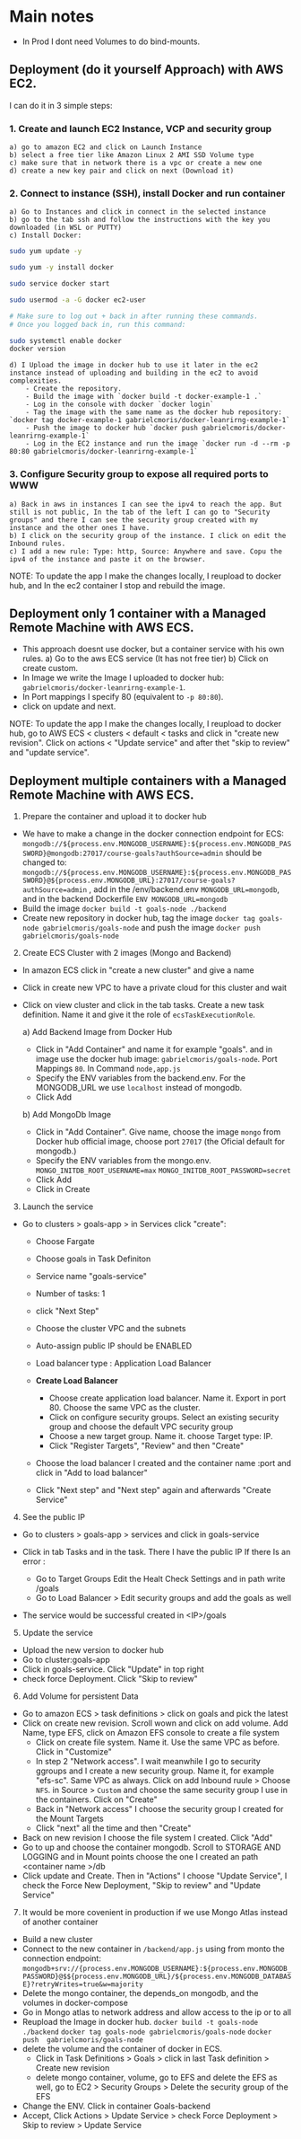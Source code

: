 # Main notes

- In Prod I dont need Volumes to do bind-mounts.

## Deployment (do it yourself Approach) with AWS EC2.

I can do it in 3 simple steps:

### 1. Create and launch EC2 Instance, VCP and security group

    a) go to amazon EC2 and click on Launch Instance
    b) select a free tier like Amazon Linux 2 AMI SSD Volume type
    c) make sure that in network there is a vpc or create a new one
    d) create a new key pair and click on next (Download it)

### 2. Connect to instance (SSH), install Docker and run container

    a) Go to Instances and click in connect in the selected instance
    b) go to the tab ssh and follow the instructions with the key you downloaded (in WSL or PUTTY)
    c) Install Docker:

```bash
sudo yum update -y

sudo yum -y install docker

sudo service docker start

sudo usermod -a -G docker ec2-user

# Make sure to log out + back in after running these commands.
# Once you logged back in, run this command:

sudo systemctl enable docker
docker version
```

    d) I Upload the image in docker hub to use it later in the ec2 instance instead of uploading and building in the ec2 to avoid complexities.
        - Create the repository.
        - Build the image with `docker build -t docker-example-1 .`
        - Log in the console with docker `docker login`
        - Tag the image with the same name as the docker hub repository: `docker tag docker-example-1 gabrielcmoris/docker-leanrirng-example-1`
        - Push the image to docker hub `docker push gabrielcmoris/docker-leanrirng-example-1`
        - Log in the EC2 instance and run the image `docker run -d --rm -p 80:80 gabrielcmoris/docker-leanrirng-example-1`

### 3. Configure Security group to expose all required ports to WWW

    a) Back in aws in instances I can see the ipv4 to reach the app. But still is not public, In the tab of the left I can go to "Security groups" and there I can see the security group created with my instance and the other ones I have.
    b) I click on the security group of the instance. I click on edit the Inbound rules.
    c) I add a new rule: Type: http, Source: Anywhere and save. Copu the ipv4 of the instance and paste it on the browser.

NOTE: To update the app I make the changes locally, I reupload to docker hub, and In the ec2 container I stop and rebuild the image.

## Deployment only 1 container with a Managed Remote Machine with AWS ECS.

- This approach doesnt use docker, but a container service with his own rules.
  a) Go to the aws ECS service (It has not free tier)
  b) Click on create custom.
- In Image we write the Image I uploaded to docker hub: `gabrielcmoris/docker-leanrirng-example-1`.
- In Port mappings I specify 80 (equivalent to `-p 80:80`).
- click on update and next.

NOTE: To update the app I make the changes locally, I reupload to docker hub, go to AWS ECS < clusters < default < tasks and click in "create new revision". Click on actions < "Update service" and after thet "skip to review" and "update service".

## Deployment multiple containers with a Managed Remote Machine with AWS ECS.

1. Prepare the container and upload it to docker hub

- We have to make a change in the docker connection endpoint for ECS:
  `mongodb://${process.env.MONGODB_USERNAME}:${process.env.MONGODB_PASSWORD}@mongodb:27017/course-goals?authSource=admin`
  should be changed to:
  `mongodb://${process.env.MONGODB_USERNAME}:${process.env.MONGODB_PASSWORD}@${process.env.MONGODB_URL}:27017/course-goals?authSource=admin`
  , add in the /env/backend.env `MONGODB_URL=mongodb`, and in the backend Dockerfile `ENV MONGODB_URL=mongodb`
- Build the image `docker build -t goals-node ./backend`
- Create new repository in docker hub, tag the image `docker tag goals-node gabrielcmoris/goals-node` and push the image `docker push  gabrielcmoris/goals-node`

2. Create ECS Cluster with 2 images (Mongo and Backend)

- In amazon ECS click in "create a new cluster" and give a name
- Click in create new VPC to have a private cloud for this cluster and wait
- Click on view cluster and click in the tab tasks. Create a new task definition. Name it and give it the role of `ecsTaskExecutionRole`.

  a) Add Backend Image from Docker Hub

  - Click in "Add Container" and name it for example "goals". and in image use the docker hub image: `gabrielcmoris/goals-node`. Port Mappings `80`. In Command `node,app.js`
  - Specify the ENV variables from the backend.env. For the MONGODB_URL we use `localhost` instead of mongodb.
  - Click Add

  b) Add MongoDb Image

  - Click in "Add Container". Give name, choose the image `mongo` from Docker hub official image, choose port `27017` (the Oficial default for mongodb.)
  - Specify the ENV variables from the mongo.env. `MONGO_INITDB_ROOT_USERNAME=max` `MONGO_INITDB_ROOT_PASSWORD=secret`
  - Click Add
  - Click in Create

3. Launch the service

- Go to clusters > goals-app > in Services click "create":

  - Choose Fargate
  - Choose goals in Task Definiton
  - Service name "goals-service"
  - Number of tasks: 1
  - click "Next Step"
  - Choose the cluster VPC and the subnets
  - Auto-assign public IP should be ENABLED
  - Load balancer type : Application Load Balancer
  - **Create Load Balancer**

    - Choose create application load balancer. Name it. Export in port 80. Choose the same VPC as the cluster.
    - Click on configure security groups. Select an existing security group and choose the default VPC security group
    - Choose a new target group. Name it. choose Target type: IP.
    - Click "Register Targets", "Review" and then "Create"

  - Choose the load balancer I created and the container name :port and click in "Add to load balancer"
  - Click "Next step" and "Next step" again and afterwards "Create Service"

4. See the public IP

- Go to clusters > goals-app > services and click in goals-service
- Click in tab Tasks and in the task. There I have the public IP
  If there Is an error :

  - Go to Target Groups Edit the Healt Check Settings and in path write /goals
  - Go to Load Balancer > Edit security groups and add the goals as well

- The service would be successful created in \<IP>\/goals

5. Update the service

- Upload the new version to docker hub
- Go to cluster:goals-app
- Click in goals-service. Click "Update" in top right
- check force Deployment. Click "Skip to review"

6. Add Volume for persistent Data

- Go to amazon ECS > task definitions > click on goals and pick the latest
- Click on create new revision. Scroll wown and click on add volume. Add Name, type EFS, click on Amazon EFS console to create a file system
  - Click on create file system. Name it. Use the same VPC as before. Click in "Customize"
  - In step 2 "Network access". I wait meanwhile I go to security ggroups and I create a new security group. Name it, for example "efs-sc". Same VPC as always. Click on add Inbound ruule > Choose `NFS`. in Source > `Custom` and choose the same security group I use in the containers. Click on "Create"
  - Back in "Network access" I choose the security group I created for the Mount Targets
  - Click "next" all the time and then "Create"
- Back on new revision I choose the file system I created. Click "Add"
- Go to up and choose the container mongodb. Scroll to STORAGE AND LOGGING and in Mount points choose the one I created an path \<container name \>/db
- Click update and Create. Then in "Actions" I choose "Update Service", I check the Force New Deployment, "Skip to review" and "Update Service"

7. It would be more covenient in production if we use Mongo Atlas instead of another container

- Build a new cluster
- Connect to the new container in `/backend/app.js` using from monto the connection endpoint: `mongodb+srv://{process.env.MONGODB_USERNAME}:${process.env.MONGODB_PASSWORD}@$${process.env.MONGODB_URL}/${process.env.MONGODB_DATABASE}?retryWrites=true&w=majority`
- Delete the mongo container, the depends_on mongodb, and the volumes in docker-compose
- Go in Mongo atlas to network address and allow access to the ip or to all
- Reupload the Image in docker hub. `docker build -t goals-node ./backend` `docker tag goals-node gabrielcmoris/goals-node` `docker push  gabrielcmoris/goals-node`
- delete the volume and the container of docker in ECS.
  - Click in Task Definitions > Goals > click in last Task definition > Create new revision
  - delete mongo container, volume, go to EFS and delete the EFS as well, go to EC2 > Security Groups > Delete the security group of the EFS
- Change the ENV. Click in container Goals-backend
- Accept, Click Actions > Update Service > check Force Deployment > Skip to review > Update Service
